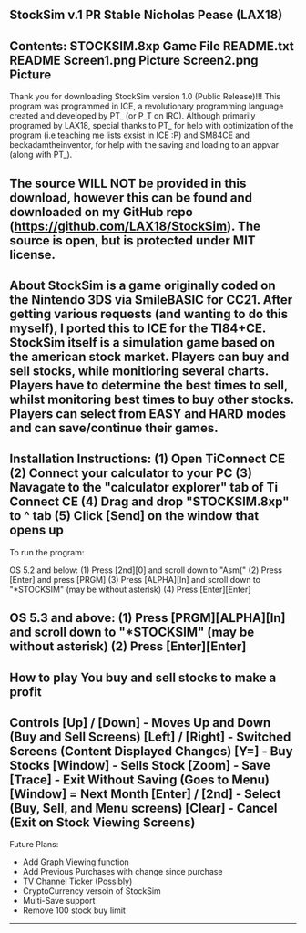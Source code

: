 StockSim v.1 PR Stable
Nicholas Pease
(LAX18)
-----------------------------------
Contents:
STOCKSIM.8xp    Game File
README.txt      README
Screen1.png     Picture
Screen2.png     Picture
-----------------------------------
Thank you for downloading StockSim version 1.0 (Public Release)!!!
This program was programmed in ICE, a revolutionary programming language created
and developed by PT_ (or P_T on IRC). Although primarily programed by LAX18, special thanks to
PT_ for help with optimization of the program (i.e teaching me lists exsist in ICE :P) and 
SM84CE and beckadamtheinventor, for help with the saving and loading to an appvar (along with PT_).

The source WILL NOT be provided in this download, however this can be found and downloaded on my
GitHub repo (https://github.com/LAX18/StockSim). The source is open, but is protected under MIT
license.
------------------------------------
About
StockSim is a game originally coded on the Nintendo 3DS via SmileBASIC for CC21. After getting
various requests (and wanting to do this myself), I ported this to ICE for the TI84+CE. StockSim itself is
a simulation game based on the american stock market. Players can buy and sell stocks, while monitioring several
charts. Players have to determine the best times to sell, whilst monitoring best times to buy other stocks. Players
can select from EASY and HARD modes and can save/continue their games.
------------------------------------
Installation Instructions:
(1) Open TiConnect CE
(2) Connect your calculator to your PC
(3) Navagate to the "calculator explorer" tab of Ti Connect CE
(4) Drag and drop "STOCKSIM.8xp" to ^ tab
(5) Click [Send] on the window that opens up
------------------------------------
To run the program:

OS 5.2 and below:
(1) Press [2nd][0] and scroll down to "Asm("
(2) Press [Enter] and press [PRGM]
(3) Press [ALPHA][ln] and scroll down to "*STOCKSIM" (may be without asterisk)
(4) Press [Enter][Enter]

OS 5.3 and above:
(1) Press [PRGM][ALPHA][ln] and scroll down to "*STOCKSIM" (may be without asterisk)
(2) Press [Enter][Enter]
-------------------------------------
How to play
You buy and sell stocks to make a profit
-------------------------------------
Controls
[Up] / [Down] - Moves Up and Down (Buy and Sell Screens)
[Left] / [Right] - Switched Screens (Content Displayed Changes)
[Y=] - Buy Stocks
[Window] - Sells Stock
[Zoom] - Save
[Trace] - Exit Without Saving (Goes to Menu)
[Window] = Next Month
[Enter] / [2nd] - Select (Buy, Sell, and Menu screens)
[Clear] - Cancel (Exit on Stock Viewing Screens)
-------------------------------------
Future Plans:
- Add Graph Viewing function
- Add Previous Purchases with change since purchase
- TV Channel Ticker (Possibly)
- CryptoCurrency versoin of StockSim
- Multi-Save support
- Remove 100 stock buy limit
-------------------------------------
